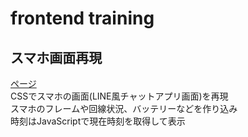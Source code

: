 # frontend training
## スマホ画面再現
[ページ](https://marcy326.github.io/frontend_training01/)  
CSSでスマホの画面(LINE風チャットアプリ画面)を再現  
スマホのフレームや回線状況、バッテリーなどを作り込み  
時刻はJavaScriptで現在時刻を取得して表示  
